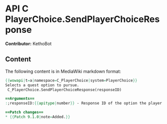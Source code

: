 # API C PlayerChoice.SendPlayerChoiceResponse

**Contributor:** KethoBot

## Content

The following content is in MediaWiki markdown format:

```mediawiki
{{wowapi|t=a|namespace=C_PlayerChoice|system=PlayerChoice}}
Selects a quest option to pursue.
 C_PlayerChoice.SendPlayerChoiceResponse(responseID)

==Arguments==
:;responseID:{{apitype|number}} - Response ID of the option the player wishes to pursue from {{api|C_PlayerChoice.GetCurrentPlayerChoiceInfo}}()

==Patch changes==
* {{Patch 9.1.0|note=Added.}}
```